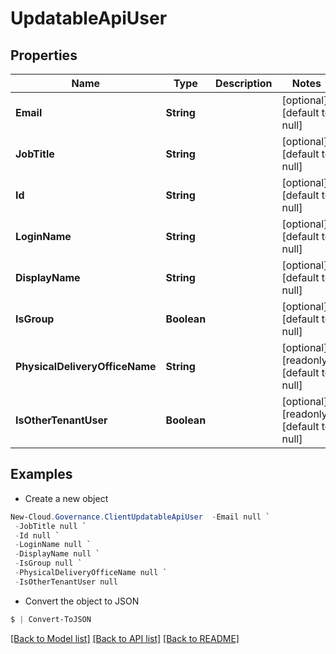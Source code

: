 # UpdatableApiUser
## Properties

Name | Type | Description | Notes
------------ | ------------- | ------------- | -------------
**Email** | **String** |  | [optional] [default to null]
**JobTitle** | **String** |  | [optional] [default to null]
**Id** | **String** |  | [optional] [default to null]
**LoginName** | **String** |  | [optional] [default to null]
**DisplayName** | **String** |  | [optional] [default to null]
**IsGroup** | **Boolean** |  | [optional] [default to null]
**PhysicalDeliveryOfficeName** | **String** |  | [optional] [readonly] [default to null]
**IsOtherTenantUser** | **Boolean** |  | [optional] [readonly] [default to null]

## Examples

- Create a new object
```powershell
New-Cloud.Governance.ClientUpdatableApiUser  -Email null `
 -JobTitle null `
 -Id null `
 -LoginName null `
 -DisplayName null `
 -IsGroup null `
 -PhysicalDeliveryOfficeName null `
 -IsOtherTenantUser null
```

- Convert the object to JSON
```powershell
$ | Convert-ToJSON
```


[[Back to Model list]](../README.md#documentation-for-models) [[Back to API list]](../README.md#documentation-for-api-endpoints) [[Back to README]](../README.md)

